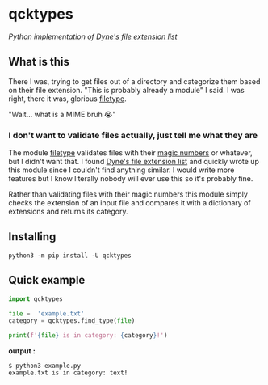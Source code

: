 # qcktypes
*Python implementation of [Dyne's file extension list](https://github.com/dyne/file-extension-list)*
## What is this
There I was, trying to get files out of a directory and categorize them based on their file extension. "This is probably already a module" I said. I was right, there it was, glorious [filetype](https://pypi.org/project/filetype/).

"Wait... what is a MIME bruh 😭"

### I don't want to validate files actually, just tell me what they are
The module [filetype](https://pypi.org/project/filetype/) validates files with their [magic numbers](https://en.wikipedia.org/wiki/Magic_number_(programming)) or whatever, but I didn't want that. I found [Dyne's file extension list](https://github.com/dyne/file-extension-list) and quickly wrote up this module since I couldn't find anything similar. I would write more features but I know literally nobody will ever use this so it's probably fine. 

Rather than validating files with their magic numbers this module simply checks the extension of an input file and compares it with a dictionary of extensions and returns its category.

## Installing
```
python3 -m pip install -U qcktypes
```
## Quick example
```python
import qcktypes

file =  'example.txt'
category = qcktypes.find_type(file)

print(f'{file} is in category: {category}!')
```
**output :**
```
$ python3 example.py
example.txt is in category: text!
```

